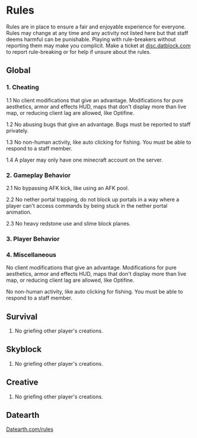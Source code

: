 # Rules

Rules are in place to ensure a fair and enjoyable experience for everyone. Rules may change at any time and any activity not listed here but that staff deems harmful can be punishable. Playing with rule-breakers without reporting them may make you complicit. Make a ticket at [disc.datblock.com](https://disc.datblock.com) to report rule-breaking or for help if unsure about the rules.

## Global

### 1. Cheating

1.1 No client modifications that give an advantage. Modifications for pure aesthetics, armor and effects HUD, maps that don't display more than live map, or reducing client lag are allowed, like Optifine.

1.2 No abusing bugs that give an advantage. Bugs must be reported to staff privately.

1.3 No non-human activity, like auto clicking for fishing. You must be able to respond to a staff member.

1.4 A player may only have one minecraft account on the server.

### 2. Gameplay Behavior

2.1 No bypassing AFK kick, like using an AFK pool.

2.2 No nether portal trapping, do not block up portals in a way where a player can't access commands by being stuck in the nether portal animation.

2.3 No heavy redstone use and slime block planes.

### 3. Player Behavior

### 4. Miscellaneous

No client modifications that give an advantage. Modifications for pure aesthetics, armor and effects HUD, maps that don't display more than live map, or reducing client lag are allowed, like Optifine.

No non-human activity, like auto clicking for fishing. You must be able to respond to a staff member.

## Survival

1. No griefing other player's creations.

## Skyblock

1. No griefing other player's creations.

## Creative

1. No griefing other player's creations.

## Datearth

[Datearth.com/rules](https://datearth.com/rules)
